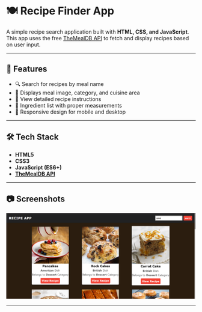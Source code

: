 # 🍽️ Recipe Finder App

A simple recipe search application built with **HTML, CSS, and JavaScript**.  
This app uses the free [TheMealDB API](https://www.themealdb.com/) to fetch and display recipes based on user input.  

---

## 🚀 Features
- 🔍 Search for recipes by meal name  
- 📸 Displays meal image, category, and cuisine area  
- 📜 View detailed recipe instructions  
- 🥗 Ingredient list with proper measurements  
- 📱 Responsive design for mobile and desktop  

---

## 🛠️ Tech Stack
- **HTML5**  
- **CSS3**  
- **JavaScript (ES6+)**  
- **[TheMealDB API](https://www.themealdb.com/)**  

---

## 📷 Screenshots
![Recipe Screenshot](recipe.png)

---
